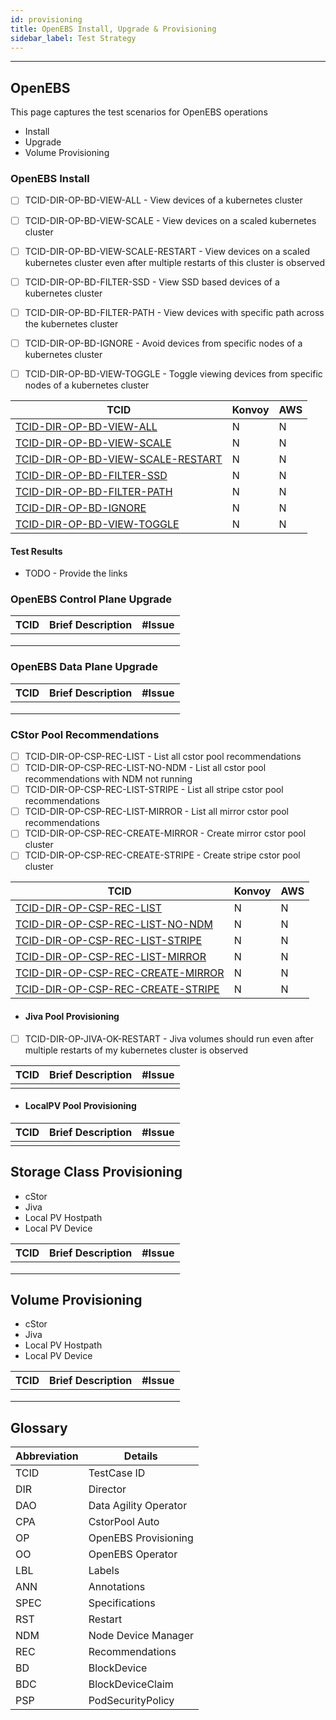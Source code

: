 ```yaml
---
id: provisioning
title: OpenEBS Install, Upgrade & Provisioning
sidebar_label: Test Strategy
---
```

------

## OpenEBS
This page captures the test scenarios for OpenEBS operations
- Install
- Upgrade
- Volume Provisioning 


###  OpenEBS Install

- [ ] TCID-DIR-OP-BD-VIEW-ALL - View devices of a kubernetes cluster
- [ ] TCID-DIR-OP-BD-VIEW-SCALE - View devices on a scaled kubernetes cluster
- [ ] TCID-DIR-OP-BD-VIEW-SCALE-RESTART - View devices on a scaled kubernetes cluster even after multiple restarts of this cluster is observed
- [ ] TCID-DIR-OP-BD-FILTER-SSD - View SSD based devices of a kubernetes cluster
- [ ] TCID-DIR-OP-BD-FILTER-PATH - View devices with specific path across the kubernetes cluster
- [ ] TCID-DIR-OP-BD-IGNORE - Avoid devices from specific nodes of a kubernetes cluster
- [ ] TCID-DIR-OP-BD-VIEW-TOGGLE - Toggle viewing devices from specific nodes of a kubernetes cluster



| TCID                                                                   | Konvoy | AWS  |
| ---------------------------------------------------------------------- | ------ | ---- |
| [TCID-DIR-OP-BD-VIEW-ALL](TCID-OP-DIR-BD-VIEW-ALL)                     | N      | N    |
| [TCID-DIR-OP-BD-VIEW-SCALE](TCID-OP-DIR-BD-VIEW-SCALE)                 | N      | N    |
| [TCID-DIR-OP-BD-VIEW-SCALE-RESTART](TCID-DIR-OP-BD-VIEW-SCALE-RESTART) | N      | N    |
| [TCID-DIR-OP-BD-FILTER-SSD](TCID-OP-DIR-BD-FILTER-SSD)                 | N      | N    |
| [TCID-DIR-OP-BD-FILTER-PATH](TCID-DIR-OP-BD-FILTER-PATH)               | N      | N    |
| [TCID-DIR-OP-BD-IGNORE](TCID-DIR-OP-BD-IGNORE)                         | N      | N    |
| [TCID-DIR-OP-BD-VIEW-TOGGLE](TCID-DIR-OP-BD-VIEW-TOGGLE)               | N      | N    |


#### Test Results
- TODO - Provide the links


###  OpenEBS Control Plane Upgrade


| TCID | Brief Description | #Issue |
| ---- | ----------------- | ------ |
|      |                   |        |
|      |                   |        |
|      |                   |        |

### OpenEBS Data Plane Upgrade


| TCID | Brief Description | #Issue |
| ---- | ----------------- | ------ |
|      |                   |        |
|      |                   |        |
|      |                   |        |


### CStor Pool Recommendations 
- [ ] TCID-DIR-OP-CSP-REC-LIST - List all cstor pool recommendations
- [ ] TCID-DIR-OP-CSP-REC-LIST-NO-NDM - List all cstor pool recommendations with NDM not running
- [ ] TCID-DIR-OP-CSP-REC-LIST-STRIPE - List all stripe cstor pool recommendations
- [ ] TCID-DIR-OP-CSP-REC-LIST-MIRROR - List all mirror cstor pool recommendations
- [ ] TCID-DIR-OP-CSP-REC-CREATE-MIRROR - Create mirror cstor pool cluster
- [ ] TCID-DIR-OP-CSP-REC-CREATE-STRIPE - Create stripe cstor pool cluster

| TCID                                                                    | Konvoy | AWS  |
| ----------------------------------------------------------------------- | ------ | ---- |
| [TCID-DIR-OP-CSP-REC-LIST](TCID-DIR-OP-CSP-REC-LIST)                    | N      | N    |
| [TCID-DIR-OP-CSP-REC-LIST-NO-NDM](TCID-DIR-OP-CSP-REC-LIST-NO-NDM)      | N      | N    |
| [TCID-DIR-OP-CSP-REC-LIST-STRIPE](TCID-DIR-OP-CSP-REC-LIST-STRIPE)      | N      | N    |
| [TCID-DIR-OP-CSP-REC-LIST-MIRROR](TCID-DIR-OP-CSP-REC-LIST-MIRROR)      | N      | N    |
| [TCID-DIR-OP-CSP-REC-CREATE-MIRROR](TCID-DIR-OP-CSP-REC-CREATE-MIRROR)  | N      | N    |
| [TCID-DIR-OP-CSP-REC-CREATE-STRIPE](TCID-DIR-OP-CSP-REC-CREATE-STRIPE)  | N      | N    |


- #### Jiva Pool Provisioning 

- [ ] TCID-DIR-OP-JIVA-OK-RESTART - Jiva volumes should run even after multiple restarts of my kubernetes cluster is observed

| TCID | Brief Description | #Issue |
| ---- | ----------------- | ------ |
|      |                   |        |

- #### LocalPV Pool Provisioning 


| TCID | Brief Description | #Issue |
| ---- | ----------------- | ------ |
|      |                   |        |

##  Storage Class Provisioning

- cStor
- Jiva
- Local PV Hostpath
- Local PV Device

| TCID | Brief Description | #Issue |
| ---- | ----------------- | ------ |
|      |                   |        |
|      |                   |        |
|      |                   |        |



##  Volume  Provisioning

- cStor
- Jiva
- Local PV Hostpath
- Local PV Device

| TCID | Brief Description | #Issue |
| ---- | ----------------- | ------ |
|      |                   |        |
|      |                   |        |
|      |                   |        |

## Glossary

| Abbreviation     | Details                           |
| ---------------- | --------------------------------- |
| TCID             | TestCase ID                       |
| DIR              | Director                          |
| DAO              | Data Agility Operator             |
| CPA              | CstorPool Auto                    |
| OP               | OpenEBS Provisioning              |
| OO               | OpenEBS Operator                  |
| LBL              | Labels                            |
| ANN              | Annotations                       |
| SPEC             | Specifications                    |
| RST              | Restart                           |
| NDM              | Node Device Manager               |
| REC              | Recommendations                   |
| BD               | BlockDevice                       |
| BDC              | BlockDeviceClaim                  |
| PSP              | PodSecurityPolicy                 |
